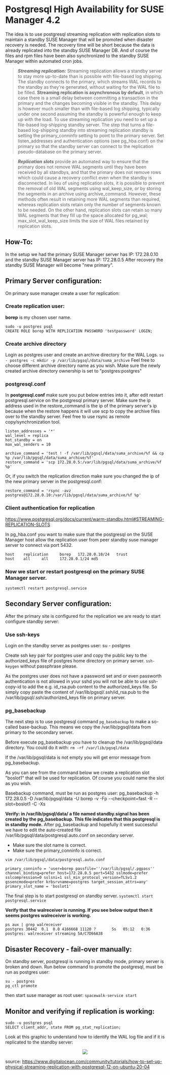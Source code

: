 # Postgresql High Availability for SUSE Manager 4.2
The idea is to use postgresql streaming replication with replication slots to maintain a standby SUSE Manager that will be promoted when disaster recovery is needed. The recovery time will be short because the data is already replicated into the standby SUSE Manager DB. And of course the files and rpm files have been also synchronized to the standby SUSE Manager within automated cron jobs. 

> __*Streaming replication:*__ Streaming replication allows a standby server to stay more up-to-date than is possible with file-based log shipping. The standby connects to the primary, which streams WAL records to the standby as they're generated, without waiting for the WAL file to be filled. __Streaming replication is asynchronous by default__, in which case there is a small delay between committing a transaction in the primary and the changes becoming visible in the standby. This delay is however much smaller than with file-based log shipping, typically under one second assuming the standby is powerful enough to keep up with the load.
To use streaming replication you need to set up a file-based log-shipping standby server. The step that turns a file-based log-shipping standby into streaming replication standby is setting the primary_conninfo setting to point to the primary server. Set listen_addresses and authentication options (see pg_hba.conf) on the primary so that the standby server can connect to the replication pseudo-database on the primary server.

> __*Replication slots*__ provide an automated way to ensure that the primary does not remove WAL segments until they have been received by all standbys, and that the primary does not remove rows which could cause a recovery conflict even when the standby is disconnected.
In lieu of using replication slots, it is possible to prevent the removal of old WAL segments using wal_keep_size, or by storing the segments in an archive using archive_command. However, these methods often result in retaining more WAL segments than required, whereas replication slots retain only the number of segments known to be needed. On the other hand, replication slots can retain so many WAL segments that they fill up the space allocated for pg_wal; max_slot_wal_keep_size limits the size of WAL files retained by replication slots.

## How-To:
In the setup we had the primary SUSE Manager server has IP: 172.28.0.10 and the standby SUSE Manager server has IP: 172.28.0.5
After recovery the standby SUSE Manager will become "new primary".

## Primary Server configuration:
On primary suse manager create a user for replication:
### Create replication user:
__borep__ is my chosen user name.

```
sudo -u postgres psql
CREATE ROLE borep WITH REPLICATION PASSWORD 'testpassword' LOGIN;
```

### Create archive directory
Login as postgres user and create an archive directory for the WAL Logs.
```su - postgres -c mkdir -p /var/lib/pgsql/data/suma_archive```
Feel free to choose different archive directory name as you wish.
Make sure the newly created archive directory ownership is set to "postgres:postgres"

### postgresql.conf
In __postgresql.conf__ make sure you put below entries into it, after edit restart postgresql.service on the postgresql primary server.
Make sure the ip address used in the restore_command is the ip of the primary server's ip because when the restore happens it will use scp to copy the archive files over to the standby server.
Feel free to use rsync as remote copy/synchronization tool.
```
listen_addresses = '*'
wal_level = replica
hot_standby = on
max_wal_senders = 10

archive_command = 'test ! -f /var/lib/pgsql/data/suma_archive/%f && cp %p /var/lib/pgsql/data/suma_archive/%f'
restore_command = 'scp 172.28.0.5:/var/lib/pgsql/data/suma_archive/%f %p'
```

Or, if you switch the replication direction make sure you changed the ip of the new primary server in the postgresql.conf:
```
restore_command = 'rsync -avz postgres@172.28.0.10:/var/lib/pgsql/data/suma_archive/%f %p'
```

### Client authentication for replication
https://www.postgresql.org/docs/current/warm-standby.html#STREAMING-REPLICATION-SLOTS

In pg_hba.conf you want to make sure that the postgresql on the SUSE Manager host allow the replication user from peer standby suse manager server to connect via port 5432.
```
host    replication     borep   172.28.0.10/24   trust
host    all     all     172.28.0.1/24 md5
```

### Now we start or restart postgresql on the primary SUSE Manager server.
```systemctl restart postgresql.service```

## Secondary Server configuration:
After the primary site is configured for the replication we are ready to start configure standby server:
### Use ssh-keys
Login on the standby server as postgres user:
su - postgres

Create ssh key pair for postgres user and copy the public key to the authorized_keys file of postgres home directory on primary server.
```ssh-keygen``` without passphrase please.

As the postgres user does not have a password set and or even passworth authentication is not allowed in your sshd you will not be able to use ssh-copy-id to add the e.g. id_rsa.pub content to the authorized_keys file.
So simply copy paste the content of /var/lib/pgsql/.ssh/id_rsa.pub to the /var/lib/pgsql/.ssh/authorized_keys file on primary server.

### pg_basebackup
The next step is to use postgresql command ```pg_basebackup``` to make a so-called base-backup. This means we copy the /var/lib/pgsql/data from primary to the secondary server.

Before execute pg_basebackup you have to cleanup the /var/lib/pgsql/data directory.
You could do it with:
```rm -rf /var/lib/pgsql/data```

If the /var/lib/pgsql/data is not empty you will get error message from pg_basebackup.

As you can see from the command below we create a replication slot "boslot1" that will be used for replication. Of course you could name the slot as you wish.

Basebackup command, must be run as postgres user:
pg_basebackup -h 172.28.0.5 -D /var/lib/pgsql/data -U borep -v -Fp --checkpoint=fast -R --slot=boslot1 -C -Xs

__Verify: in /var/lib/pgsql/data/ a file named standby.signal has been created by the pg_basebackup. This file indicates that this postgresql is in standby mode.__
After pg_basebackup and hopefully it went successful we have to edit the auto-created file /var/lib/pgsql/data/postgresql.auto.conf on secondary server.
* Make sure the slot name is correct. 
* Make sure the primary_conninfo is correct.

```vim /var/lib/pgsql/data/postgresql.auto.conf```
```
primary_conninfo = 'user=borep passfile=''/var/lib/pgsql/.pgpass'' channel_binding=prefer host=172.28.0.5 port=5432 sslmode=prefer sslcompression=0 sslsni=1 ssl_min_protocol_version=TLSv1.2 gssencmode=prefer krbsrvname=postgres target_session_attrs=any'
primary_slot_name = 'boslot1'

```
The final step is to start postgresql on standby server.
```systemctl start postgresql.service```

__Verify that the walreceiver is running. If you see below output then it seems postgres walreceiver is working.__
```
ps aux | grep walreceiver
postgres 30442  0.1  0.0 4166668 11120 ?       Ss   05:12   0:36 postgres: walreceiver streaming 5A/C7D66A38
```

## Disaster Recovery - fail-over manually:
On standby server, postgresql is running in standby mode, primary server is broken and down.
Run below command to promote the postgresql, must be run as postgres user:

```
su - postgres
pg_ctl promote
```

then start suse manager as root user:
```spacewalk-service start```


## Monitor and verifying if replication is working:
```
sudo -u postgres psql
SELECT client_addr, state FROM pg_stat_replication;
```
Look at this graphic to understand how to identify the WAL log file and if it is replicated to the standby server:
<p align="center">
<img src="verify-wal-lsn.svg">
</p>

source: https://www.digitalocean.com/community/tutorials/how-to-set-up-physical-streaming-replication-with-postgresql-12-on-ubuntu-20-04
